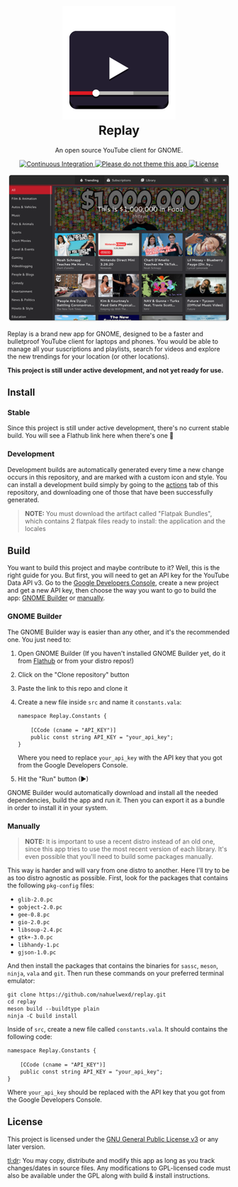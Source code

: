 <h1 align="center">
  <img src="data/icons/scalable/apps/com.github.nahuelwexd.Replay.svg"/>
  <br>
  Replay
</h1>
<p align="center">An open source YouTube client for GNOME.</p>
<p align="center">
  <a href="https://github.com/nahuelwexd/replay/actions">
    <img alt="Continuous Integration" src="https://github.com/nahuelwexd/replay/workflows/Continuous%20Integration/badge.svg"/>
  </a>
  <a href="https://stopthemingmy.app">
    <img alt="Please do not theme this app" src="https://stopthemingmy.app/badge.svg"/>
  </a>
  <a href="COPYING">
    <img alt="License" src="https://img.shields.io/github/license/nahuelwexd/replay?label=License&logo=gnu"/>
  </a>
<p>
<p align="center">
  <img alt="UI Concept" src="ui-concept.png"/>
</p>

Replay is a brand new app for GNOME, designed to be a faster and bulletproof
YouTube client for laptops and phones. You would be able to manage all your
suscriptions and playlists, search for videos and explore the new trendings for
your location (or other locations).

**This project is still under active development, and not yet ready for use.**

## Install

### Stable

Since this project is still under active development, there's no current stable
build. You will see a Flathub link here when there's one 🙂️

### Development

Development builds are automatically generated every time a new change occurs in
this repository, and are marked with a custom icon and style. You can install a
development build simply by going to the [actions](https://github.com/nahuelwexd/replay/actions)
tab of this repository, and downloading one of those that have been successfully
generated.

> **NOTE:** You must download the artifact called "Flatpak Bundles", which
contains 2 flatpak files ready to install: the application and the locales

## Build

You want to build this project and maybe contribute to it? Well, this is the
right guide for you. But first, you will need to get an API key for the YouTube
Data API v3. Go to the [Google Developers Console](https://console.console.developers.google.com),
create a new project and get a new API key, then choose the way you want to go
to build the app: [GNOME Builder](#gnome-builder) or [manually](#manually).

### GNOME Builder

The GNOME Builder way is easier than any other, and it's the recommended one.
You just need to:

1. Open GNOME Builder (If you haven't installed GNOME Builder yet, do it from
   [Flathub](https://flathub.org/apps/details/org.gnome.Builder) or from your
   distro repos!)
2. Click on the "Clone repository" button
3. Paste the link to this repo and clone it
4. Create a new file inside `src` and name it `constants.vala`:

   ```vala
   namespace Replay.Constants {

       [CCode (cname = "API_KEY")]
       public const string API_KEY = "your_api_key";
   }
   ```

   Where you need to replace `your_api_key` with the API key that you got from
   the Google Developers Console.

5. Hit the "Run" button (▶)

GNOME Builder would automatically download and install all the needed dependencies,
build the app and run it. Then you can export it as a bundle in order to install
it in your system.

### Manually

> **NOTE:** It is important to use a recent distro instead of an old one, since
this app tries to use the most recent version of each library. It's even possible
that you'll need to build some packages manually.

This way is harder and will vary from one distro to another. Here I'll try to be
as too distro agnostic as possible. First, look for the packages that contains
the following `pkg-config` files:

- `glib-2.0.pc`
- `gobject-2.0.pc`
- `gee-0.8.pc`
- `gio-2.0.pc`
- `libsoup-2.4.pc`
- `gtk+-3.0.pc`
- `libhandy-1.pc`
- `gjson-1.0.pc`

And then install the packages that contains the binaries for `sassc`, `meson`,
`ninja`, `vala` and `git`. Then run these commands on your preferred terminal
emulator:

```shell
git clone https://github.com/nahuelwexd/replay.git
cd replay
meson build --buildtype plain
ninja -C build install
```

Inside of `src`, create a new file called `constants.vala`. It should contains
the following code:

```vala
namespace Replay.Constants {

    [CCode (cname = "API_KEY")]
    public const string API_KEY = "your_api_key";
}
```

Where `your_api_key` should be replaced with the API key that you got from the
Google Developers Console.

## License

This project is licensed under the [GNU General Public License v3](COPYING) or
any later version.

[tl;dr](https://www.tldrlegal.com/l/gpl-3.0): You may copy, distribute and modify
this app as long as you track changes/dates in source files. Any modifications to
GPL-licensed code must also be available under the GPL along with build & install
instructions.
